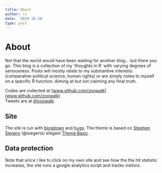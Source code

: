 ```yaml
---
title: About
author: rs
date: '2019-10-20'
type: post
---
```


# About

Not that the world would have been waiting for another blog... but there you go. This blog is a collection of my 'thoughts in R' with varying degrees of seriousness. Posts will mostly relate to my substantive interests (comparative political science, human rights) or are simply notes to myself on a specific R function.
Aiming at but not claiming any final truth.

Codes are collected at [www.github.com/zoowalk](www.github.com/zoowalk)<br>
Tweets are at [@zoowalk](https://twitter.com/zoowalk?lang=en).

## Site
The site is run with [blogdown](https://bookdown.org/yihui/blogdown/) and [hugo](https://gohugo.io/). The theme is based on [Stephen Siegers](https://www.xiegerts.com/) (@siegerts) elegant [Theme Basic](https://github.com/siegerts/hugo-theme-basic). 

## Data protection
Note that since I like to click on my own site and see how the the hit statistic increases, the site runs a google analytics script and tracks visitors.